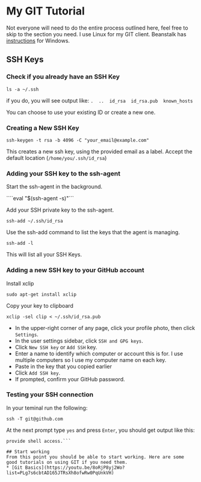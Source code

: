 # My GIT Tutorial

Not everyone will need to do the entire process outlined here, feel free to skip to the section you need.
I use Linux for my GIT client. Beanstalk has [instructions](http://guides.beanstalkapp.com/version-control/git-on-windows.html) for Windows.

## SSH Keys


### Check if you already have an SSH Key
```ls -a ~/.ssh```

if you do, you will see output like:
```.  ..  id_rsa  id_rsa.pub  known_hosts```

You can choose to use your existing ID or create a new one.

### Creating a New SSH Key

```ssh-keygen -t rsa -b 4096 -C "your_email@example.com"```

This creates a new ssh key, using the provided email as a label.
Accept the default location (`/home/you/.ssh/id_rsa`)

###  Adding your SSH key to the ssh-agent
Start the ssh-agent in the background.

````eval "$(ssh-agent -s)"```

Add your SSH private key to the ssh-agent.

```ssh-add ~/.ssh/id_rsa```

Use the ssh-add command to list the keys that the agent is managing.

```ssh-add -l```

This will list all your SSH Keys.

### Adding a new SSH key to your GitHub account
Install xclip

```sudo apt-get install xclip```

Copy your key to clipboard

```xclip -sel clip < ~/.ssh/id_rsa.pub```

* In the upper-right corner of any page, click your profile photo, then click `Settings`.
* In the user settings sidebar, click `SSH and GPG keys`.
* Click `New SSH key` or `Add SSH` key.
* Enter a name to identify which computer or account this is for. I use multiple computers so I use my computer name on each key.
* Paste in the key that you copied earlier
* Click `Add SSH key`.
* If prompted, confirm your GitHub password.

### Testing your SSH connection
In your teminal run the following:

```ssh -T git@github.com```

At the next prompt type `yes` and press `Enter`, you should get output like this:

```Hi username! You've successfully authenticated, but GitHub does not
provide shell access.```

## Start working
From this point you should be able to start working. Here are some good tutorials on using GIT if you need them.
* [Git Basics](https://youtu.be/8oRjP8yj2Wo?list=PLg7s6cbtAD165JTRsXh8ofwRw0PqUnkVH)
